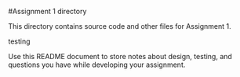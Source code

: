 #Assignment 1 directory

This directory contains source code and other files for Assignment 1.

testing

Use this README document to store notes about design, testing, and
questions you have while developing your assignment.
